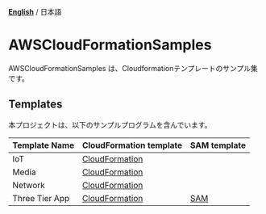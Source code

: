 [**English**](README.md) / 日本語

# AWSCloudFormationSamples

AWSCloudFormationSamples は、Cloudformationテンプレートのサンプル集です。

## Templates

本プロジェクトは、以下のサンプルプログラムを含んでいます。

| Template Name | CloudFormation template | SAM template |
| --- | --- | --- |
| IoT | [CloudFormation](/iot/README.md) | |
| Media | [CloudFormation](/media/README.md) | |
| Network | [CloudFormation](/network/README.md) | |
| Three Tier App | [CloudFormation](/three-tier-app/templates/README.md) | [SAM](/three-tier-app/sam-app/README.md) |
